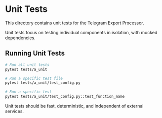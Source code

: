 # Unit Tests

This directory contains unit tests for the Telegram Export Processor.

Unit tests focus on testing individual components in isolation, with mocked dependencies.

## Running Unit Tests

```bash
# Run all unit tests
pytest tests/a_unit

# Run a specific test file
pytest tests/a_unit/test_config.py

# Run a specific test
pytest tests/a_unit/test_config.py::test_function_name
```

Unit tests should be fast, deterministic, and independent of external services.